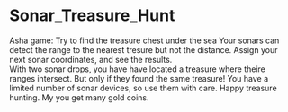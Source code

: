 # Sonar_Treasure_Hunt
Asha game: Try to find the treasure chest under the sea
Your sonars can detect the range to the nearest tresure but not the distance.
Assign your next sonar coordinates, and see the results.  
With two sonar drops, you have have located a treasure where theire ranges intersect.
But only if they found the same treasure!
You have a limited number of sonar devices, so use them with care.
Happy treasure hunting.  My you get many gold coins.
